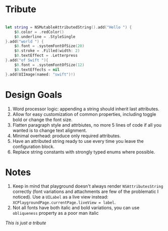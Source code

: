 # Tribute

```swift

let string = NSMutableAttributedString().add("Hello ") {
	$0.color = .redColor()
	$0.underline = .StyleSingle
}.add("world ") {
	$0.font = .systemFontOfSize(20)
	$0.stroke = .Filled(width: 2)
	$0.textEffect = .Letterpress
}.add("of Swift "){
	$0.font = .systemFontOfSize(12)
	$0.textEffects = nil
}.add(UIImage(named: "swift")!)
```

# Design Goals

1. Word processor logic: appending a string should inherit last attributes.
1. Allow for easy customization of common properties, including toggle bold or change the font size.
1. Flatten paragraph style and attrbiutes, no more 5 lines of code if all you wanted is to change text alignment.
1. Minimal overhead: produce only required attributes.
1. Have an attributed string ready to use every time you leave the configuration block.
1. Replace string constants with strongly typed enums where possible.

# Notes

1. Keep in mind that playground doesn't always render `NSAttributesString` correctly (font variations and attachments are few of the problematic I noticed). Use a `UILabel` as a live view instead: `XCPlaygroundPage.currentPage.liveView = label`.
2. Not all fonts have both italic and bold variations, you can use `obliqueness` property as a poor man italic



*This is just a tribute*
